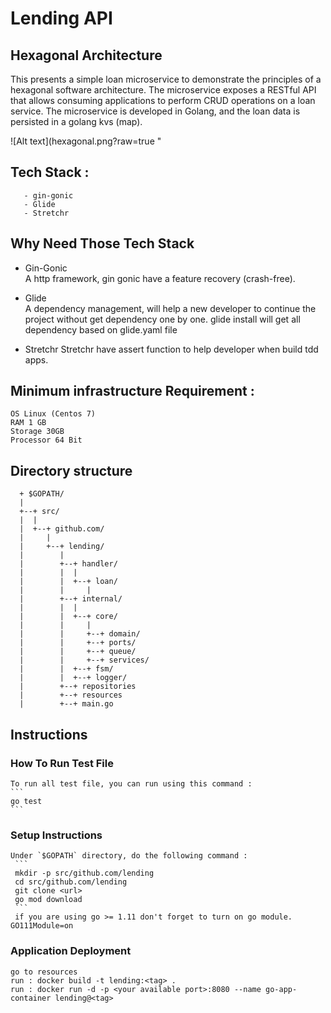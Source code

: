 # Lending API
## Hexagonal Architecture
This presents a simple loan microservice to demonstrate the principles of a hexagonal software architecture. 
The microservice exposes a RESTful API that allows consuming applications to perform CRUD operations on a loan service. The microservice is developed in Golang, 
and the loan data is persisted in a golang kvs (map).

![Alt text](hexagonal.png?raw=true "
## Tech Stack : 

```
   - gin-gonic 
   - Glide
   - Stretchr
```

## Why Need Those Tech Stack
   * Gin-Gonic  
   A http framework, gin gonic have a feature recovery (crash-free).  
   
   * Glide  
   A dependency management, will help a new developer to continue the project without get dependency one by one. glide install will get all  
   dependency based on glide.yaml file

   * Stretchr
   Stretchr have assert function to help developer when build tdd apps.

## Minimum infrastructure Requirement : 

   ```
   OS Linux (Centos 7)  
   RAM 1 GB  
   Storage 30GB  
   Processor 64 Bit  
   ```
## Directory structure

```
  + $GOPATH/
  |
  +--+ src/
  |  |
  |  +--+ github.com/
  |     |
  |     +--+ lending/
  |        |
  |        +--+ handler/
  |        |  |
  |        |  +--+ loan/
  |        |     |
  |        +--+ internal/
  |        |  |
  |        |  +--+ core/
  |        |     |
  |        |     +--+ domain/
  |        |     +--+ ports/
  |        |     +--+ queue/
  |        |     +--+ services/
  |        |  +--+ fsm/
  |        |  +--+ logger/
  |        +--+ repositories
  |        +--+ resources
  |        +--+ main.go
```

## Instructions

### How To Run Test File

    To run all test file, you can run using this command :
    ```
    go test
    ```

### Setup Instructions 
    Under `$GOPATH` directory, do the following command :    
     ```
     mkdir -p src/github.com/lending
     cd src/github.com/lending
     git clone <url>
     go mod download
     ``` 
     if you are using go >= 1.11 don't forget to turn on go module. GO111Module=on
### Application Deployment
    go to resources
    run : docker build -t lending:<tag> .
    run : docker run -d -p <your available port>:8080 --name go-app-container lending@<tag>

